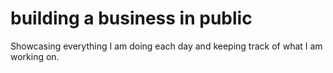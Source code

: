 # building a business in public
Showcasing everything I am doing each day and keeping track of what I am working on.
